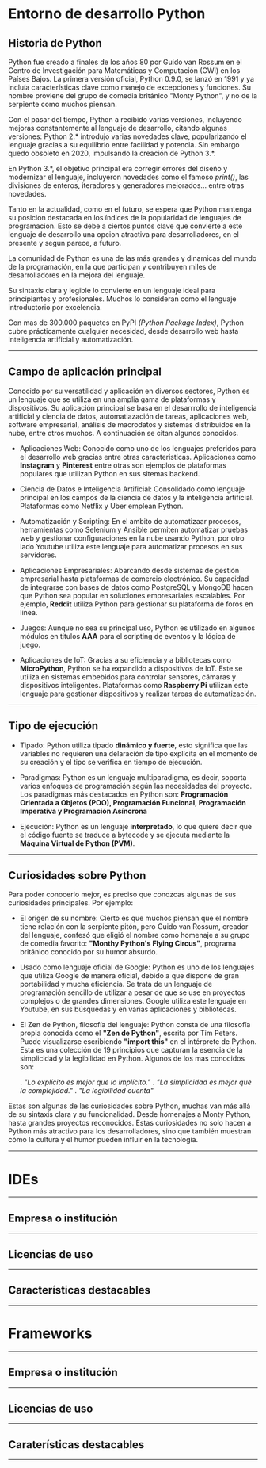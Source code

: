 # Entorno de desarrollo Python

## Historia de Python

  Python fue creado a finales de los años 80 por Guido van Rossum en el Centro de Investigación para Matemáticas y Computación (CWI) en los Países Bajos. 
  La primera versión oficial, Python 0.9.0, se lanzó en 1991 y ya incluía características clave como manejo de excepciones y funciones. Su nombre proviene del grupo de comedia británico "Monty Python", y no de la serpiente como muchos piensan.

  Con el pasar del tiempo, Python a recibido varias versiones, incluyendo mejoras constantemente al lenguaje de desarrollo, citando algunas versiones: Python 2.* introdujo varias novedades clave, popularizando el lenguaje gracias a su equilibrio entre facilidad y potencia. Sin embargo quedo obsoleto en 2020, impulsando la creación de Python 3.*.

  En Python 3.*, el objetivo principal era corregir errores del diseño y modernizar el lenguaje, incluyeron novedades como el famoso _print()_, las divisiones de enteros, iteradores y generadores mejorados... entre otras novedades. 

  Tanto en la actualidad, como en el futuro, se espera que Python mantenga su posicion destacada en los índices de la popularidad de lenguajes de programacion. Esto se debe a ciertos puntos clave que convierte a este lenguaje de desarrollo una opcion atractiva para desarrolladores, en el presente y segun parece, a futuro.

  La comunidad de Python es una de las más grandes y dinamicas del mundo de la programación, en la que participan y contribuyen miles de desarrolladores en la mejora del lenguaje.

  Su sintaxis clara y legible lo convierte en un lenguaje ideal para principiantes y profesionales. Muchos lo consideran como el lenguaje introductorio por excelencia.

  Con mas de 300.000 paquetes en PyPI _(Python Package Index)_, Python cubre prácticamente cualquier necesidad, desde desarrollo web hasta inteligencia artificial y automatización.

---

## Campo de aplicación principal

  Conocido por su versatilidad y aplicación en diversos sectores, Python es un lenguaje que se utiliza en una amplia gama de plataformas y dispositivos. Su aplicación principal se basa en el desarrrollo de inteligencia artificial y ciencia de datos, automatiazación de tareas, aplicaciones web, software empresarial, análisis de macrodatos y sistemas distribuidos en la nube, entre otros muchos. A continuación se citan algunos conocidos.

  - Aplicaciones Web: Conocido como uno de los lenguajes preferidos para el desarrollo web gracias entre otras caracteristicas. Aplicaciones como **Instagram** y **Pinterest** entre otras son ejemplos de plataformas populares que utilizan Python en sus sitemas backend.

  - Ciencia de Datos e Inteligencia Artificial: Consolidado como lenguaje principal en los campos de la ciencia de datos y la inteligencia artificial. Plataformas como Netflix y Uber emplean Python.

  - Automatización y Scripting: En el ambito de automatizaar procesos, herramientas como Selenium y Ansible permiten automatizar pruebas web y gestionar configuraciones en la nube usando Python, por otro lado Youtube utiliza este lenguaje para automatizar procesos en sus servidores.

  - Aplicaciones Empresariales: Abarcando desde sistemas de gestión empresarial hasta plataformas de comercio electrónico. Su capacidad de integrarse con bases de datos como PostgreSQL y MongoDB hacen que Python sea popular en soluciones empresariales escalables. Por ejemplo, **Reddit** utiliza Python para gestionar su plataforma de foros en linea.

  - Juegos: Aunque no sea su principal uso, Python es utilizado en algunos módulos en titulos **AAA** para el scripting de eventos y la lógica de juego.

  - Aplicaciones de IoT: Gracias a su eficiencia y a bibliotecas como **MicroPython**, Python se ha expandido a dispositivos de IoT. Este se utiliza en sistemas embebidos para controlar sensores, cámaras y dispositivos inteligentes. Plataformas como **Raspberry Pi** utilizan este lenguaje para gestionar dispositivos y realizar tareas de automatización.

---

## Tipo de ejecución

  - Tipado: Python utiliza tipado **dinámico y fuerte**, esto significa que las variables no requieren una delaración de tipo explícita en el momento de su creación y el tipo se verifica en tiempo de ejecución.
    
  - Paradigmas: Python es un lenguaje multiparadigma, es decir, soporta varios enfoques de programación según las necesidades del proyecto. Los paradigmas más destacados en Python son: **Programación Orientada a Objetos (POO), Programación Funcional, Programación Imperativa y Programación Asíncrona**

  - Ejecución: Python es un lenguaje **interpretado**, lo que quiere decir que el código fuente se traduce a bytecode y se ejecuta mediante la **Máquina Virtual de Python (PVM)**.

---

## Curiosidades sobre Python

  Para poder conocerlo mejor, es preciso que conozcas algunas de sus curiosidades principales. Por ejemplo:

  -  El origen de su nombre: Cierto es que muchos piensan que el nombre tiene relación con la serpiente pitón, pero Guido van Rossum, creador del lenguaje, confesó que eligió el nombre como homenaje a su grupo de comedia favorito: **"Monthy Python's Flying Circus"**, programa británico conocido por su humor absurdo.

  -  Usado como lenguaje oficial de Google: Python es uno de los lenguajes que utiliza Google de manera oficial, debido a que dispone de gran portabilidad y mucha eficiencia. Se trata de un lenguaje de programación sencillo de utilizar a pesar de que se use en proyectos complejos o de grandes dimensiones. Google utiliza este lenguaje en Youtube, en sus búsquedas y en varias aplicaciones y bibliotecas.

  -  El Zen de Python, filosofía del lenguaje: Python consta de una filosofía propia conocida como el **"Zen de Python"**, escrita por Tim Peters. Puede visualizarse escribiendo **"import this"** en el intérprete de Python. Esta es una colección de 19 principios que capturan la esencia de la simplicidad y la legibilidad en Python. Algunos de los mas conocidos son:

      . _"Lo explícito es mejor que lo implícito."_
      . _"La simplicidad es mejor que la complejidad."_
      . _"La legibilidad cuenta"_

  Estas son algunas de las curiosidades sobre Python, muchas van más allá de su sintaxis clara y su funcionalidad. Desde homenajes a Monty Python, hasta grandes proyectos reconocidos. Estas curiosidades no solo hacen a Python más atractivo para los desarrolladores, sino que también muestran cómo la cultura y el humor pueden influir en la tecnología.

---

# IDEs

---

## Empresa o institución

---

## Licencias de uso

---

## Características destacables

---

# Frameworks

---

## Empresa o institución

---

## Licencias de uso

---

## Caraterísticas destacables

---
